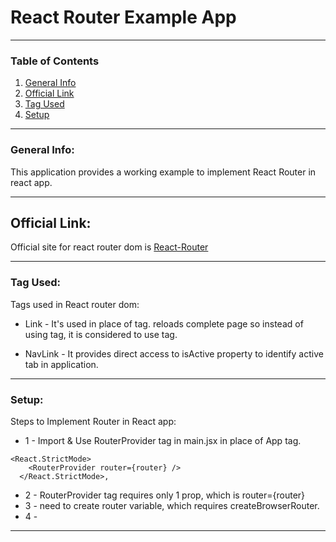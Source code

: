 # React Router Example App
***

### Table of Contents
1. [General Info](#general-info)
2. [Official Link](#official-link)
3. [Tag Used](#tags-used)
4. [Setup](#setup)
***
### General Info:
This application provides a working example to implement React Router in react app.
***
## Official Link:
Official site for react router dom is <a href="https://reactrouter.com/en/main" target="_blank">React-Router</a>
***
### Tag Used:
Tags used in React router dom:
* Link - It's used in place of <a> tag.
<a> reloads complete page so instead of using <a> tag, it is considered to use <Link> tag.

* NavLink - It provides direct access to isActive property to identify active tab in application.
***
### Setup:
Steps to Implement Router in React app:
* 1 - Import & Use RouterProvider tag in main.jsx in place of App tag.
```
<React.StrictMode>
    <RouterProvider router={router} />
  </React.StrictMode>,
```
* 2 - RouterProvider tag requires only 1 prop, which is router={router}
* 3 - need to create router variable, which requires createBrowserRouter.
* 4 - 
***
